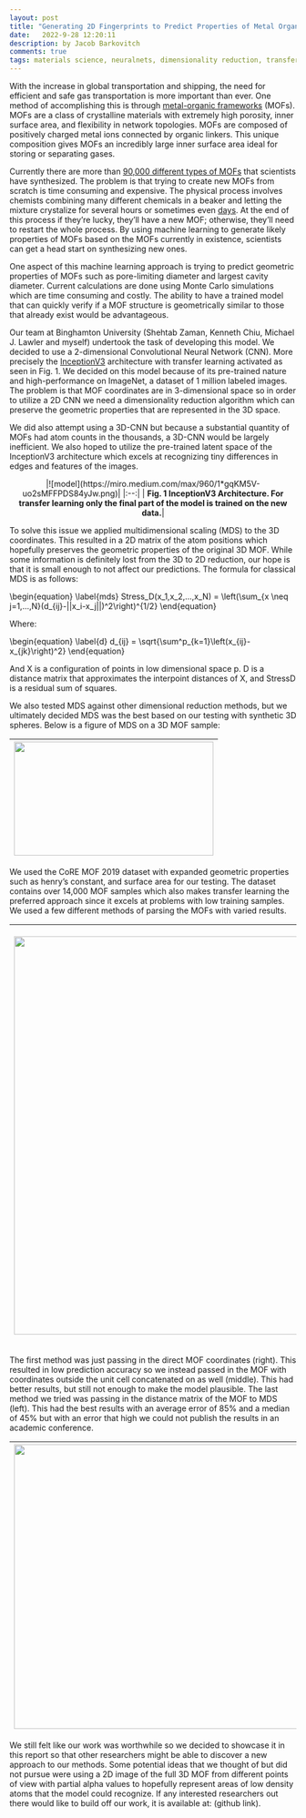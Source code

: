 ```yaml
---
layout: post
title: "Generating 2D Fingerprints to Predict Properties of Metal Organic Frameworks Using Machine Learning"
date:   2022-9-28 12:20:11
description: by Jacob Barkovitch
comments: true
tags: materials science, neuralnets, dimensionality reduction, transfer learning
---
```

<!-- img {
background-color: rgba(255, 92, 53, 0.75);
height:100px;
}

something{background-color: white;} -->

<!-- code[class*="language-"], pre[class*="language-"]
  border-radius: 6px
  text-shadow: 0 1px #14161800 !important
  background: #000000 !important
  span.token.operator
    background: none
  span.token.keyword
    color: #866cba -->

With the increase in global transportation and shipping, the need for efficient and safe gas transportation is more important than ever. One method of accomplishing this is through [metal-organic frameworks](https://en.wikipedia.org/wiki/Metal-organic_framework) (MOFs). MOFs are a class of crystalline materials with extremely high porosity, inner surface area, and flexibility in network topologies. MOFs are composed of positively charged metal ions connected by organic linkers. This unique composition gives MOFs an incredibly large inner surface area ideal for storing or separating gases.

Currently there are more than [90,000 different types of MOFs](https://www.nanowerk.com/mof-metal-organic-framework.php) that scientists have synthesized. The problem is that trying to create new MOFs from scratch is time consuming and expensive. The physical process involves chemists combining many different chemicals in a beaker and letting the mixture crystalize for several hours or sometimes even [days](https://www.intechopen.com/chapters/71021). At the end of this process if they’re lucky, they’ll have a new MOF; otherwise, they’ll need to restart the whole process. By using machine learning to generate likely properties of MOFs based on the MOFs currently in existence, scientists can get a head start on synthesizing new ones.

One aspect of this machine learning approach is trying to predict geometric properties of MOFs such as pore-limiting diameter and largest cavity diameter. Current calculations are done using Monte Carlo simulations which are time consuming and costly. The ability to have a trained model that can quickly verify if a MOF structure is geometrically similar to those that already exist would be advantageous.

Our team at Binghamton University (Shehtab Zaman, Kenneth Chiu, Michael J. Lawler and myself) undertook the task of developing this model. We decided to use a 2-dimensional Convolutional Neural Network (CNN). More precisely the [InceptionV3](https://arxiv.org/abs/1512.00567v3) architecture with transfer learning activated as seen in Fig. 1. We decided on this model because of its pre-trained nature and high-performance on ImageNet, a dataset of 1 million labeled images. The problem is that MOF coordinates are in 3-dimensional space so in order to utilize a 2D CNN we need a dimensionality reduction algorithm which can preserve the geometric properties that are represented in the 3D space.

We did also attempt using a 3D-CNN but because a substantial quantity of MOFs had atom counts in the thousands, a 3D-CNN would be largely inefficient. We also hoped to utilize the pre-trained latent space of the InceptionV3 architecture which excels at recognizing tiny differences in edges and features of the images.

<p align="center">
|![model](https://miro.medium.com/max/960/1*gqKM5V-uo2sMFFPDS84yJw.png)|
|:--:|
| <b>Fig. 1 InceptionV3 Architecture. For transfer learning only the final part of the model is trained on the new data.</b>|
</p>
	
To solve this issue we applied multidimensional scaling (MDS) to the 3D coordinates. This resulted in a 2D matrix of the atom positions which hopefully preserves the geometric properties of the original 3D MOF. While some information is definitely lost from the 3D to 2D reduction, our hope is that it is small enough to not affect our predictions. The formula for classical MDS is as follows:

\begin{equation} 
\label{mds}
    Stress_D(x_1,x_2,...,x_N) = \left(\sum_{x \neq j=1,...,N}(d_{ij}-||x_i-x_j||)^2\right)^{1/2}
\end{equation}

Where:

\begin{equation} 
\label{d}
    d_{ij} = \sqrt{\sum^p_{k=1}\left(x_{ij}-x_{jk}\right)^2}
\end{equation}

And X is a configuration of points in low dimensional space p. D is a distance matrix that approximates the interpoint distances of X, and StressD is a residual sum of squares.

We also tested MDS against other dimensional reduction methods, but we ultimately decided MDS was the best based on our testing with synthetic 3D spheres. Below is a figure of MDS on a 3D MOF sample:

|<img src="https://i.imgur.com/Dq3smEu.png" width="350" height="200"/>|
|:--:|

We used the CoRE MOF 2019 dataset with expanded geometric properties such as henry’s constant, and surface area for our testing. The dataset contains over 14,000 MOF samples which also makes transfer learning the preferred approach since it excels at problems with low training samples. We used a few different methods of parsing the MOFs with varied results.

<!-- |![examples](https://i.imgur.com/Jsjq8ZF.png)|
|:--:| -->


|<p align="center"><img src="https://i.imgur.com/Jsjq8ZF.png" width="700"/></p>|
|:--:|


The first method was just passing in the direct MOF coordinates (right). This resulted in low prediction accuracy so we instead passed in the MOF with coordinates outside the unit cell concatenated on as well (middle). This had better results, but still not enough to make the model plausible. The last method we tried was passing in the distance matrix of the MOF to MDS (left). This had the best results with an average error of 85% and a median of 45% but with an error that high we could not publish the results in an academic conference.

|<img src="https://i.imgur.com/0ArYOSs.png" width="500"/>|
|:--:|

We still felt like our work was worthwhile so we decided to showcase it in this report so that other researchers might be able to discover a new approach to our methods. Some potential ideas that we thought of but did not pursue were using a 2D image of the full 3D MOF from different points of view with partial alpha values to hopefully represent areas of low density atoms that the model could recognize. If any interested researchers out there would like to build off our work, it is available at: (github link).
